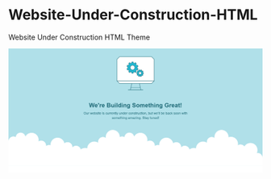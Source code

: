 # Website-Under-Construction-HTML
Website Under Construction HTML Theme

<img src="https://github.com/shafiei/Website-Under-Construction-HTML/blob/main/Screenshot%20Website%20Under%20Construction.png?raw=true" alt="screenshot">

